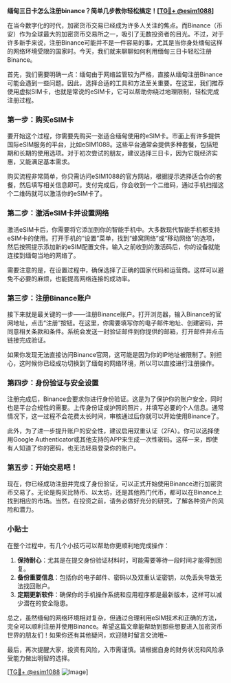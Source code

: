 **缅甸三日卡怎么注册binance？简单几步教你轻松搞定！[[TG💪+ @esim1088](https://t.me/s/esim1088)]**

在当今数字化的时代，加密货币交易已经成为许多人关注的焦点。而Binance（币安）作为全球最大的加密货币交易所之一，吸引了无数投资者的目光。不过，对于许多新手来说，注册Binance可能并不是一件容易的事，尤其是当你身处缅甸这样的网络环境受限的国家时。今天，我们就来聊聊如何利用缅甸三日卡轻松注册Binance。

首先，我们需要明确一点：缅甸由于网络监管较为严格，直接从缅甸注册Binance可能会遇到一些问题。因此，选择合适的工具和方法至关重要。在这里，我们推荐使用虚拟SIM卡，也就是常说的eSIM卡，它可以帮助你绕过地理限制，轻松完成注册过程。

### 第一步：购买eSIM卡

要开始这个过程，你需要先购买一张适合缅甸使用的eSIM卡。市面上有许多提供国际eSIM服务的平台，比如eSIM1088。这些平台通常会提供多种套餐，包括短期和长期的使用选项。对于初次尝试的朋友，建议选择三日卡，因为它既经济实惠，又能满足基本需求。

购买流程非常简单，你只需访问eSIM1088的官方网站，根据提示选择适合你的套餐，然后填写相关信息即可。支付完成后，你会收到一个二维码，通过手机扫描这个二维码就可以激活你的eSIM卡了。

### 第二步：激活eSIM卡并设置网络

激活eSIM卡后，你需要将它添加到你的智能手机中。大多数现代智能手机都支持eSIM卡的使用。打开手机的“设置”菜单，找到“蜂窝网络”或“移动网络”的选项，然后按照提示添加新的eSIM配置文件。输入之前收到的激活码后，你的设备就能连接到缅甸当地的网络了。

需要注意的是，在设置过程中，确保选择了正确的国家代码和运营商。这样可以避免不必要的麻烦，也能提高网络连接的成功率。

### 第三步：注册Binance账户

接下来就是最关键的一步——注册Binance账户。打开浏览器，输入Binance的官网地址，点击“注册”按钮。在这里，你需要填写你的电子邮件地址、创建密码，并同意相关条款和条件。系统会发送一封验证邮件到你提供的邮箱，打开邮件并点击链接完成验证。

如果你发现无法直接访问Binance官网，这可能是因为你的IP地址被限制了。别担心，这时候你已经成功切换到了缅甸的网络环境，所以可以直接进行注册操作。

### 第四步：身份验证与安全设置

注册完成后，Binance会要求你进行身份验证。这是为了保护你的账户安全，同时也是平台合规性的需要。上传身份证或护照的照片，并填写必要的个人信息。通常情况下，这一过程不会花费太长时间，审核通过后你就可以开始使用Binance了。

此外，为了进一步提升账户的安全性，建议启用双重认证（2FA）。你可以选择使用Google Authenticator或其他支持的APP来生成一次性密码。这样一来，即使有人知道了你的密码，也无法轻易登录你的账户。

### 第五步：开始交易吧！

现在，你已经成功注册并完成了身份验证，可以正式开始使用Binance进行加密货币交易了。无论是购买比特币、以太坊，还是其他热门代币，都可以在Binance上找到相应的市场。当然，在投资之前，请务必做好充分的研究，了解各种资产的风险和潜力。

### 小贴士

在整个过程中，有几个小技巧可以帮助你更顺利地完成操作：

1. **保持耐心**：尤其是在提交身份验证材料时，可能需要等待一段时间才能得到回复。
2. **备份重要信息**：包括你的电子邮件、密码以及双重认证密钥，以免丢失导致无法找回账户。
3. **定期更新软件**：确保你的手机操作系统和应用程序都是最新版本，这样可以减少潜在的安全隐患。

总之，虽然缅甸的网络环境相对复杂，但通过合理利用eSIM技术和正确的方法，完全可以顺利注册并使用Binance。希望这篇文章能帮助到那些想要进入加密货币世界的朋友们！如果你还有其他疑问，欢迎随时留言交流哦~

最后，再次提醒大家，投资有风险，入市需谨慎。请根据自身的财务状况和风险承受能力做出明智的选择。

[[TG💪+ @esim1088](https://t.me/s/esim1088) ![Image](https://i.postimg.cc/4NQfJmqS/Snipaste-2025-05-13-00-14-12.png)]